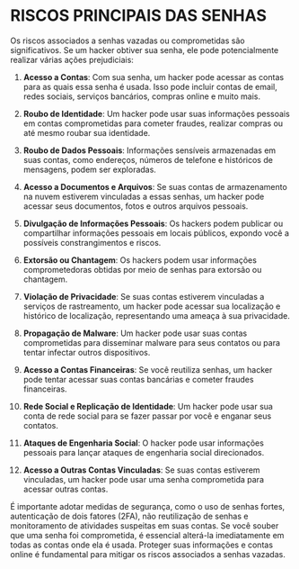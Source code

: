 # RISCOS PRINCIPAIS DAS SENHAS
Os riscos associados a senhas vazadas ou comprometidas são significativos. Se um hacker obtiver sua senha, ele pode potencialmente realizar várias ações prejudiciais:

1. **Acesso a Contas**: Com sua senha, um hacker pode acessar as contas para as quais essa senha é usada. Isso pode incluir contas de email, redes sociais, serviços bancários, compras online e muito mais.

2. **Roubo de Identidade**: Um hacker pode usar suas informações pessoais em contas comprometidas para cometer fraudes, realizar compras ou até mesmo roubar sua identidade.

3. **Roubo de Dados Pessoais**: Informações sensíveis armazenadas em suas contas, como endereços, números de telefone e históricos de mensagens, podem ser exploradas.

4. **Acesso a Documentos e Arquivos**: Se suas contas de armazenamento na nuvem estiverem vinculadas a essas senhas, um hacker pode acessar seus documentos, fotos e outros arquivos pessoais.

5. **Divulgação de Informações Pessoais**: Os hackers podem publicar ou compartilhar informações pessoais em locais públicos, expondo você a possíveis constrangimentos e riscos.

6. **Extorsão ou Chantagem**: Os hackers podem usar informações comprometedoras obtidas por meio de senhas para extorsão ou chantagem.

7. **Violação de Privacidade**: Se suas contas estiverem vinculadas a serviços de rastreamento, um hacker pode acessar sua localização e histórico de localização, representando uma ameaça à sua privacidade.

8. **Propagação de Malware**: Um hacker pode usar suas contas comprometidas para disseminar malware para seus contatos ou para tentar infectar outros dispositivos.

9. **Acesso a Contas Financeiras**: Se você reutiliza senhas, um hacker pode tentar acessar suas contas bancárias e cometer fraudes financeiras.

10. **Rede Social e Replicação de Identidade**: Um hacker pode usar sua conta de rede social para se fazer passar por você e enganar seus contatos.

11. **Ataques de Engenharia Social**: O hacker pode usar informações pessoais para lançar ataques de engenharia social direcionados.

12. **Acesso a Outras Contas Vinculadas**: Se suas contas estiverem vinculadas, um hacker pode usar uma senha comprometida para acessar outras contas.

É importante adotar medidas de segurança, como o uso de senhas fortes, autenticação de dois fatores (2FA), não reutilização de senhas e monitoramento de atividades suspeitas em suas contas. Se você souber que uma senha foi comprometida, é essencial alterá-la imediatamente em todas as contas onde ela é usada. Proteger suas informações e contas online é fundamental para mitigar os riscos associados a senhas vazadas.